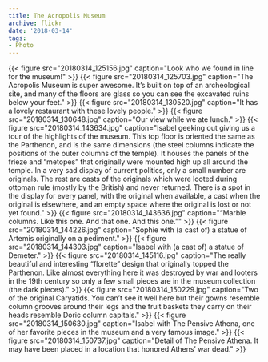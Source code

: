 ```yaml
---
title: The Acropolis Museum
archive: flickr
date: '2018-03-14'
tags:
- Photo
---
```

{{< figure src="20180314_125156.jpg" caption="Look who we found in line for the museum!" >}}
{{< figure src="20180314_125703.jpg" caption="The Acropolis Museum is super awesome. It’s built on top of an archeological site, and many of the floors are glass so you can see the excavated ruins below your feet." >}}
{{< figure src="20180314_130520.jpg" caption="It has a lovely restaurant with these lovely people." >}}
{{< figure src="20180314_130648.jpg" caption="Our view while we ate lunch." >}}
{{< figure src="20180314_143634.jpg" caption="Isabel geeking out giving us a tour of the highlights of the museum. This top floor is oriented the same as the Parthenon, and is the same dimensions (the steel columns indicate the positions of the outer columns of the temple). It houses the panels of the frieze and “metopes” that originally were mounted high up all around the temple. In a very sad display of current politics, only a small number are originals. The rest are casts of the originals which were looted during ottoman rule (mostly by the British) and never returned. There is a spot in the display for every panel, with the original when available, a cast when the original is elsewhere, and an empty space where the original is lost or not yet found." >}}
{{< figure src="20180314_143636.jpg" caption="“Marble columns. Like this one. And that one. And this one.”" >}}
{{< figure src="20180314_144226.jpg" caption="Sophie with (a cast of) a statue of Artemis originally on a pediment." >}}
{{< figure src="20180314_144303.jpg" caption="Isabel with (a cast of) a statue of Demeter." >}}
{{< figure src="20180314_145116.jpg" caption="The really beautiful and interesting “florette” design that originally topped the Parthenon. Like almost everything here it was destroyed by war and looters in the 19th century so only a few small pieces are in the museum collection (the dark pieces)." >}}
{{< figure src="20180314_150229.jpg" caption="Two of the original Caryatids. You can’t see it well here but their gowns resemble column grooves around their legs and the fruit baskets they carry on their heads resemble Doric column capitals." >}}
{{< figure src="20180314_150630.jpg" caption="Isabel with The Pensive Athena, one of her favorite pieces in the museum and a very famous image." >}}
{{< figure src="20180314_150737.jpg" caption="Detail of The Pensive Athena. It may have been placed in a location that honored Athens’ war dead." >}}
